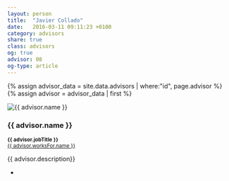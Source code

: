 ```yaml
---
layout: person
title:  "Javier Collado"
date:   2016-03-11 09:11:23 +0100
category: advisors
share: true
class: advisors
og: true
advisor: 08
og-type: article
---
```


{% assign advisor_data = site.data.advisors | where:"id", page.advisor %}
{% assign advisor = advisor_data | first %}
<div class="speaker">
	<div class="photo-wrapper rounded"><img src="/assets/img/advisors/{{ advisor.image }}" alt="{{ advisor.name }}" class="img-responsive"></div>
	<h3 class="name">{{ advisor.name }}</h3>
	<p class="text-alt"><small><strong>{{ advisor.jobTitle }}</strong><br/><a href="{{ advisor.worksFor.url }}" title="{{ advisor.worksFor.name }}">{{ advisor.worksFor.name }}</a></small></p>
	<p class="about text-left">{{ advisor.description}} </p>
	<ul class="advisor-socials">
		<li><a href="mailto:{{ advisor.email }}"><span class="fa fa-envelope"></span></a></li>
	</ul>
</div>